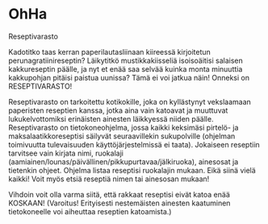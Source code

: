 OhHa
====
Reseptivarasto

Kadotitko taas kerran paperilautasliinaan kiireessä kirjoitetun perunagratiinireseptin? Läikytitkö mustikkakiisseliä isoisoäitisi salaisen kakkureseptin päälle, ja nyt et enää saa selvää kuinka monta minuuttia kakkupohjan pitäisi paistua uunissa? Tämä ei voi jatkua näin! Onneksi on RESEPTIVARASTO!

Reseptivarasto on tarkoitettu kotikokille, joka on kyllästynyt vekslaamaan paperisten reseptien kanssa, jotka aina vain katoavat ja muuttuvat lukukelvottomiksi erinäisten ainesten läikkyessä niiden päälle. Reseptivarasto on tietokoneohjelma, jossa kaikki keksimäsi pirtelö- ja maksalaatikkoreseptisi säilyvät seuraavillekin sukupolville (ohjelman toimivuutta tulevaisuuden käyttöjärjestelmissä ei taata). Jokaiseen reseptiin tarvitsee vain kirjata nimi, ruokalaji (aamiainen/lounas/päivällinen/pikkupurtavaa/jälkiruoka), ainesosat ja tietenkin ohjeet. Ohjelma listaa reseptisi ruokalajin mukaan. Eikä siinä vielä kaikki! Voit myös etsiä reseptiä nimen tai ainesosan mukaan!

Vihdoin voit olla varma siitä, että rakkaat reseptisi eivät katoa enää KOSKAAN! (Varoitus! Erityisesti nestemäisten ainesten kaatuminen tietokoneelle voi aiheuttaa reseptien katoamista.)
